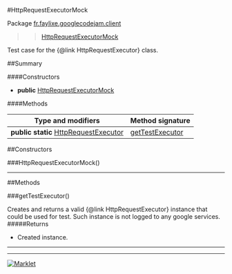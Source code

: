 #HttpRequestExecutorMock

Package [fr.faylixe.googlecodejam.client](README.md)<br>
>  > [HttpRequestExecutorMock](HttpRequestExecutorMock.md)

Test case for the {@link HttpRequestExecutor} class.

##Summary

####Constructors

* **public** [HttpRequestExecutorMock](#httprequestexecutormock)

####Methods

Type and modifiers | Method signature
 --- | --- 
**public static** [HttpRequestExecutor](/executor/HttpRequestExecutor.md) | [getTestExecutor](#gettestexecutor)


##Constructors

###HttpRequestExecutorMock()



---

##Methods

###getTestExecutor()


Creates and returns a valid {@link HttpRequestExecutor}
 instance that could be used for test. Such instance is not
 logged to any google services.
#####Returns


* Created instance.

---
---
[![Marklet](https://img.shields.io/badge/Generated%20by-Marklet-green.svg)](https://github.com/Faylixe/marklet)